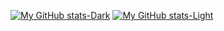 [![My GitHub stats-Dark](https://github-readme-stats.vercel.app/api?username=chrismarquezz&show_icons=true&theme=dark#gh-dark-mode-only)](https://github.com/anuraghazra/github-readme-stats#gh-dark-mode-only)
[![My GitHub stats-Light](https://github-readme-stats.vercel.app/api?username=chrismarquezz&show_icons=true&theme=default#gh-light-mode-only)](https://github.com/anuraghazra/github-readme-stats#gh-light-mode-only)
